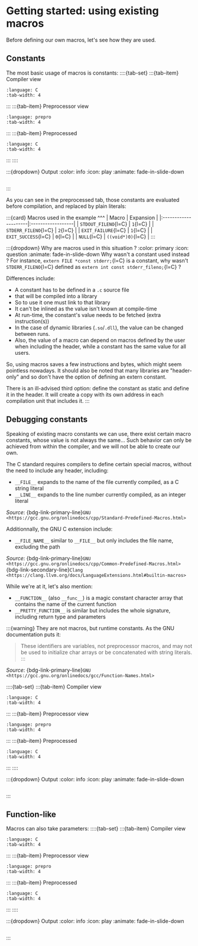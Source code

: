 # Getting started: using existing macros

Before defining our own macros, let's see how they are used.

## Constants

The most basic usage of macros is constants:
::::{tab-set}
:::{tab-item} Compiler view
```{literalinclude} ../samples/02_constants.c
:language: C
:tab-width: 4
```
:::
:::{tab-item} Preprocessor view
```{literalinclude} ../samples/02_constants.c
:language: prepro
:tab-width: 4
```
:::
:::{tab-item} Preprocessed
```{literalinclude} ../preprocessed/02_constants.i
:language: C
:tab-width: 4
```
:::
::::

:::{dropdown} Output
:color: info
:icon: play
:animate: fade-in-slide-down
```{include} ../outputs/02_constants.txt
```
:::

As you can see in the preprocessed tab, those constants are evaluated before compilation, and replaced by plain literals:

:::{card}
Macros used in the example
^^^
| Macro                | Expansion         |
|:---------------------|:------------------|
| `STDOUT_FILENO`{l=C} | `1`{l=C}          |
| `STDERR_FILENO`{l=C} | `2`{l=C}          |
| `EXIT_FAILURE`{l=C}  | `1`{l=C}          |
| `EXIT_SUCCESS`{l=C}  | `0`{l=C}          |
| `NULL`{l=C}          | `((void*)0)`{l=C} |
:::

:::{dropdown} Why are macros used in this situation ?
:color: primary
:icon: question
:animate: fade-in-slide-down
Why wasn't a constant used instead ? For instance, `extern FILE *const stderr;`{l=C} is a constant, why wasn't `STDERR_FILENO`{l=C} defined as `extern int const stderr_fileno;`{l=C} ?

Differences include:
 * A constant has to be defined in a `.c` source file
 * that will be compiled into a library
 * So to use it one must link to that library
 * It can't be inlined as the value isn't known at compile-time
 * At run-time, the constant's value needs to be fetched (extra instruction(s))
 * In the case of dynamic libraries (`.so`/`.dll`), the value can be changed between runs.
 * Also, the value of a macro can depend on macros defined by the user when including the header, while a constant has the same value for all users.

So, using macros saves a few instructions and bytes, which might seem pointless nowadays. It should also be noted that many libraries are "header-only" and so don't have the option of defining an extern constant.

There is an ill-advised third option: define the constant as static and define it in the header. It will create a copy with its own address in each compilation unit that includes it.
:::

## Debugging constants

Speaking of existing macro constants we can use, there exist certain macro constants, whose value is not always the same...
Such behavior can only be achieved from within the compiler, and we will not be able to create our own.

The C standard requires compilers to define certain special macros, without the need to include any header, including:
- `__FILE__` expands to the name of the file currently compiled, as a C string literal
- `__LINE__` expands to the line number currently compiled, as an integer literal

_Source_: {bdg-link-primary-line}`GNU <https://gcc.gnu.org/onlinedocs/cpp/Standard-Predefined-Macros.html>`

Additionnally, the GNU C extension include:
- `__FILE_NAME__` similar to `__FILE__` but only includes the file name, excluding the path

_Source_: {bdg-link-primary-line}`GNU <https://gcc.gnu.org/onlinedocs/cpp/Common-Predefined-Macros.html>`
{bdg-link-secondary-line}`Clang <https://clang.llvm.org/docs/LanguageExtensions.html#builtin-macros>`

While we're at it, let's also mention:
- `__FUNCTION__` (also `__func__`) is a magic constant character array that contains the name of the current function
- `__PRETTY_FUNCTION__` is similar but includes the whole signature, including return type and parameters

:::{warning}
They are not macros, but runtime constants. As the GNU documentation puts it:
> These identifiers are variables, not preprocessor macros, and may not be used to initialize char arrays or be concatenated with string literals.
:::

_Source_: {bdg-link-primary-line}`GNU <https://gcc.gnu.org/onlinedocs/gcc/Function-Names.html>`

::::{tab-set}
:::{tab-item} Compiler view
```{literalinclude} ../samples/02_debug.c
:language: C
:tab-width: 4
```
:::
:::{tab-item} Preprocessor view
```{literalinclude} ../samples/02_debug.c
:language: prepro
:tab-width: 4
```
:::
:::{tab-item} Preprocessed
```{literalinclude} ../preprocessed/02_debug.i
:language: C
:tab-width: 4
```
:::
::::

:::{dropdown} Output
:color: info
:icon: play
:animate: fade-in-slide-down
```{literalinclude} ../outputs/02_debug.txt
```
:::

## Function-like

Macros can also take parameters:
::::{tab-set}
:::{tab-item} Compiler view
```{literalinclude} ../samples/02_functionlike.c
:language: C
:tab-width: 4
```
:::
:::{tab-item} Preprocessor view
```{literalinclude} ../samples/02_functionlike.c
:language: prepro
:tab-width: 4
```
:::
:::{tab-item} Preprocessed
```{literalinclude} ../preprocessed/02_functionlike.i
:language: C
:tab-width: 4
```
:::
::::

:::{dropdown} Output
:color: info
:icon: play
:animate: fade-in-slide-down
```{include} ../outputs/02_functionlike.txt
```
:::
